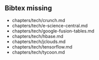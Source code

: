 ## Bibtex missing
* chapters/tech/crunch.md
* chapters/tech/e-science-central.md
* chapters/tech/google-fusion-tables.md
* chapters/tech/hbase.md
* chapters/tech/jclouds.md
* chapters/tech/tensorflow.md
* chapters/tech/tycoon.md

